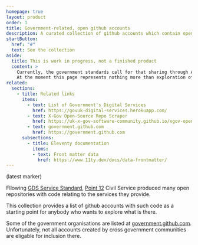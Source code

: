 ```yaml
---
homepage: true
layout: product
order: 1
title: Government-related, open github accounts
description: A curated collection of github accounts which contain open source code from government related organisation in the UK.
startButton:
  href: "#"
  text: See the collection
aside:
  title: This is work in progress, not a finished product
  content: >
    Currently, the government standards call for that sharing through APIs, but perhaps there is a simpler and more practical option? 
    At the moment this page represents nothing more than exploration of what's possible and it doesn't intend to be a full dataset. 
related:
  sections:
    - title: Related links
      items:
        - text: List of Government's Digital Services
          href: https://govuk-digital-services.herokuapp.com/
        - text: X-Gov Open-Source Repo Scraper
          href: https://uk-x-gov-software-community.github.io/xgov-opensource-repo-scraper/
        - text: government.github.com
          href: https://government.github.com
      subsections:
        - title: Eleventy documentation
          items:
          - text: Front matter data
            href: https://www.11ty.dev/docs/data-frontmatter/
---
```


(latest marker)

Fllowing [GDS Service Standard](https://www.gov.uk/service-manual/service-standard), [Point 12](https://www.gov.uk/service-manual/service-standard/point-12-make-new-source-code-open) Civil Service produced many open repositories with code relating to the services they provide. 

This collection provides a list of github accounts with such code as a starting point for anybody who wants to explore what is there. 

Some of the government organisations are listed at [government.github.com](https://government.github.com/community). Unfortunately, not all accounts created by cross government communities are eligable for inclusion there.